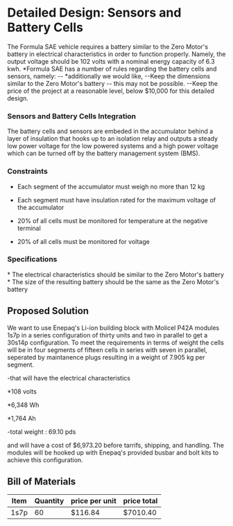 <h1> Detailed Design: Sensors and Battery Cells </h1>
The Formula SAE vehicle requires a battery similar to the Zero Motor's battery in electrical characteristics in order to function properly. Namely, the output voltage should be 102 volts with a nominal energy capacity of 6.3 kwh.
*Formula SAE has a number of rules regarding the battery cells and sensors, namely: 
--
*additionally we would like, 
--Keep the dimensions similar to the Zero Motor's battery -- this may not be possible.
--Keep the price of the project at a reasonable level, below $10,000 for this detailed design.

<h3> Sensors and Battery Cells Integration </h3>
The battery cells and sensors are embeded in the accumulator behind a layer of insulation that hooks up to an isolation relay and outputs a steady low power voltage for the low powered systems and a high power voltage which can be turned off by the battery management system (BMS).

<h3> Constraints </h3>

* Each segment of the accumulator must weigh no more than 12 kg
  
* Each segment must have insulation rated for the maximum voltage of the accumulator
  
* 20% of all cells must be monitored for temperature at the negative terminal
  
* 20% of all cells must be monitored for voltage

<h3> Specifications </h3>
* The electrical characteristics should be similar to the Zero Motor's battery
* The size of the resulting battery should be the same as the Zero Motor's battery

<h2> Proposed Solution </h2>
We want to use Enepaq's Li-ion building block with Molicel P42A modules 1s7p in a series configuration of thirty units and two in parallel to get a 30s14p configuration.
To meet the requirements in terms of weight the cells will be in four segments of fifteen cells in series with seven in parallel, seperated by maintanence plugs resulting in a weight of 7.905 kg per segment. 

-that will have the electrical characteristics 

*108 volts

*6,348 Wh

*1,764 Ah

-total weight : 69.10 pds 

and will have a cost of $6,973.20 before tarrifs, shipping, and handling.
The modules will be hooked up with Enepaq's provided busbar and bolt kits to achieve this configuration.


<h2>Bill of Materials</h2>

|Item|Quantity|price per unit|price total|
|----|-----|----|----|
|1s7p|60|$116.84| $7010.40|








